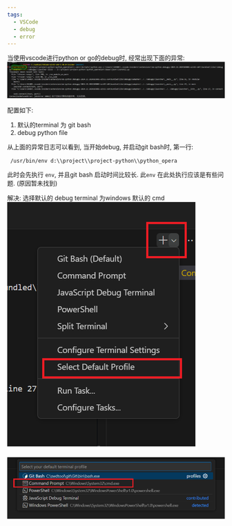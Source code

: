 ```yaml
---
tags:
  - VSCode
  - debug
  - error
---
```

当使用vscode进行python or go的debug时,  经常出现下面的异常:
![](./images/1-debug-error.png)

配置如下:
1. 默认的terminal 为 git bash
2. debug python file

从上面的异常日志可以看到, 当开始debug, 并启动git bash时,  第一行:
```shell
 /usr/bin/env d:\\project\\project-python\\python_opera
```

此时会先执行 `env`,  并且git bash 启动时间比较长.
此`env` 在此处执行应该是有些问题.  (原因暂未找到)

解决:
选择默认的 debug terminal 为windows 默认的 cmd
![](./images/2-debug.png)


![](./images/3-debug.png)






